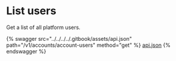 # List users

Get a list of all platform users.

{% swagger src="../../../../.gitbook/assets/api.json" path="/v1/accounts/account-users" method="get" %}
[api.json](../../../../.gitbook/assets/api.json)
{% endswagger %}

